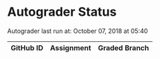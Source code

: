 # Autograder Status
Autograder last run at: October 07, 2018 at 05:40

| GitHub ID | Assignment | Graded Branch |
|-----------|------------|---------------|
